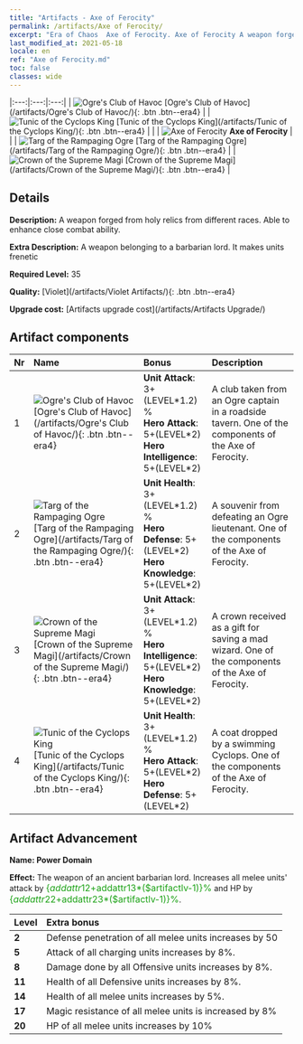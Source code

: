 ```yaml
---
title: "Artifacts - Axe of Ferocity"
permalink: /artifacts/Axe of Ferocity/
excerpt: "Era of Chaos  Axe of Ferocity. Axe of Ferocity A weapon forged from holy relics from different races. Able to enhance close combat ability."
last_modified_at: 2021-05-18
locale: en
ref: "Axe of Ferocity.md"
toc: false
classes: wide
---
```


  |:---:|:---:|:---:| 
  | ![Ogre's Club of Havoc](/images/t/artifact_40311.png) [Ogre's Club of Havoc](/artifacts/Ogre's Club of Havoc/){: .btn .btn--era4} |   | ![Tunic of the Cyclops King](/images/t/artifact_40314.png) [Tunic of the Cyclops King](/artifacts/Tunic of the Cyclops King/){: .btn .btn--era4} | 
  |   | ![Axe of Ferocity](/images/t/icon_artifact_31.png) **Axe of Ferocity** |  | 
  | ![Targ of the Rampaging Ogre](/images/t/artifact_40312.png) [Targ of the Rampaging Ogre](/artifacts/Targ of the Rampaging Ogre/){: .btn .btn--era4} |   | ![Crown of the Supreme Magi](/images/t/artifact_40313.png) [Crown of the Supreme Magi](/artifacts/Crown of the Supreme Magi/){: .btn .btn--era4} | 


## Details

 **Description:** A weapon forged from holy relics from different races. Able to enhance close combat ability.

 **Extra Description:** A weapon belonging to a barbarian lord. It makes units frenetic

 **Required Level:** 35

 **Quality:** [Violet](/artifacts/Violet Artifacts/){: .btn .btn--era4}

 **Upgrade cost:** [Artifacts upgrade cost](/artifacts/Artifacts Upgrade/)



## Artifact components

  | Nr |    Name    |   Bonus | Description | 
  |:---|:-----------|:--------|:------------| 
  | 1 | ![Ogre's Club of Havoc](/images/t/artifact_40311.png) [Ogre's Club of Havoc](/artifacts/Ogre's Club of Havoc/){: .btn .btn--era4} | **Unit Attack**: 3+(LEVEL\*1.2) %<br/>**Hero Attack**: 5+(LEVEL\*2)<br/>**Hero Intelligence**: 5+(LEVEL\*2) | A club taken from an Ogre captain in a roadside tavern. One of the components of the Axe of Ferocity. | 
  | 2 | ![Targ of the Rampaging Ogre](/images/t/artifact_40312.png) [Targ of the Rampaging Ogre](/artifacts/Targ of the Rampaging Ogre/){: .btn .btn--era4} | **Unit Health**: 3+(LEVEL\*1.2) %<br/>**Hero Defense**: 5+(LEVEL\*2)<br/>**Hero Knowledge**: 5+(LEVEL\*2) | A souvenir from defeating an Ogre lieutenant. One of the components of the Axe of Ferocity. | 
  | 3 | ![Crown of the Supreme Magi](/images/t/artifact_40313.png) [Crown of the Supreme Magi](/artifacts/Crown of the Supreme Magi/){: .btn .btn--era4} | **Unit Attack**: 3+(LEVEL\*1.2) %<br/>**Hero Intelligence**: 5+(LEVEL\*2)<br/>**Hero Knowledge**: 5+(LEVEL\*2) | A crown received as a gift for saving a mad wizard. One of the components of the Axe of Ferocity. | 
  | 4 | ![Tunic of the Cyclops King](/images/t/artifact_40314.png) [Tunic of the Cyclops King](/artifacts/Tunic of the Cyclops King/){: .btn .btn--era4} | **Unit Health**: 3+(LEVEL\*1.2) %<br/>**Hero Attack**: 5+(LEVEL\*2)<br/>**Hero Defense**: 5+(LEVEL\*2) | A coat dropped by a swimming Cyclops. One of the components of the Axe of Ferocity. | 


## Artifact Advancement

 **Name: Power Domain**

 **Effect:** The weapon of an ancient barbarian lord. Increases all melee units' attack by <span style="color: #1ca216;font-size:16px">{$addattr12+$addattr13*($artifactlv-1)}%</span> and HP by <span style="color: #1ca216;font-size:16px">{$addattr22+$addattr23*($artifactlv-1)}%</span>.

  |  Level  |    Extra bonus  | 
  |:--------|:----------------| 
  | **2** | Defense penetration of all melee units increases by 50 | 
  | **5** | Attack of all charging units increases by 8%. | 
  | **8** | Damage done by all Offensive units increases by 8%. | 
  | **11** | Health of all Defensive units increases by 8%. | 
  | **14** | Health of all melee units increases by 5%. | 
  | **17** | Magic resistance of all melee units is increased by 8% | 
  | **20** | HP of all melee units increases by 10% | 
